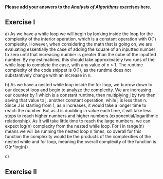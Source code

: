#### Please add your answers to the ***Analysis of  Algorithms*** exercises here.

## Exercise I

a) As we have a while loop we will begin by looking inside the loop for the complexity of the interior operation, which is a constant operation with O(1) complexity.  However, when considering the math that is going on, we are evaluating essentially the case of adding the square of an inputted number to zero until that increasing number is greater than the cube of the inputted number.  By my estimations, this should take approximately two runs of the while loop to complete the case, with any value of n > 1.  The runtime complexity of the code snippet is O(1), as the runtime does not substantively change with an increase in n.


b) As we have a nested while loop inside the for loop, we burrow down to our deepest loop and begin to analyze the complexity.  We are increasing our counter by 1 which is a constant runtime, then multiplying j by two then saving that value to j, another constant operation, while j is less than n.  Since J is starting from 1, as n increases, it would take a longer time to reach the number.  But as J is doubling in value each time, it will take less steps to reach higher numbers and higher numbers (exponential/logarithmic relationship).  As it will take little time to reach the large numbers, we can expect log(n) complexity from the nested while loop.  For i in range(n) means we will be running the nested loop n times, so overall for this function the complexity would be the products of the complexities of the nested while and for loop, meaning the overall complexity of the function is O(n*log(n))


c)

## Exercise II



